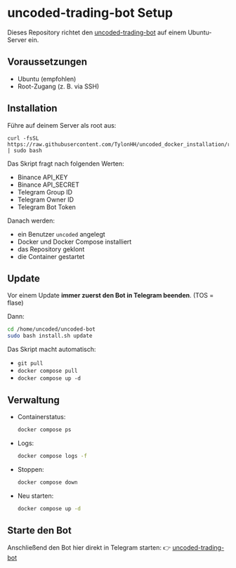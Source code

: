 # uncoded-trading-bot Setup

Dieses Repository richtet den [uncoded-trading-bot](https://t.me/unCoded_bot?start=ref_1203406052) auf einem Ubuntu-Server ein.

## Voraussetzungen

- Ubuntu (empfohlen)
- Root-Zugang (z. B. via SSH)

## Installation

Führe auf deinem Server als root aus:

```
curl -fsSL https://raw.githubusercontent.com/TylonHH/uncoded_docker_installation/refs/heads/main/install.sh | sudo bash
````

Das Skript fragt nach folgenden Werten:

* Binance API\_KEY
* Binance API\_SECRET
* Telegram Group ID
* Telegram Owner ID
* Telegram Bot Token

Danach werden:

* ein Benutzer `uncoded` angelegt
* Docker und Docker Compose installiert
* das Repository geklont
* die Container gestartet

## Update

Vor einem Update **immer zuerst den Bot in Telegram beenden**. (TOS = flase)

Dann:

```bash
cd /home/uncoded/uncoded-bot
sudo bash install.sh update
```

Das Skript macht automatisch:

* `git pull`
* `docker compose pull`
* `docker compose up -d`

## Verwaltung

* Containerstatus:

  ```bash
  docker compose ps
  ```

* Logs:

  ```bash
  docker compose logs -f
  ```

* Stoppen:

  ```bash
  docker compose down
  ```

* Neu starten:

  ```bash
  docker compose up -d
  ```

## Starte den Bot

Anschließend den Bot hier direkt in Telegram starten:
👉 [uncoded-trading-bot](https://t.me/unCoded_bot?start=ref_1203406052)
